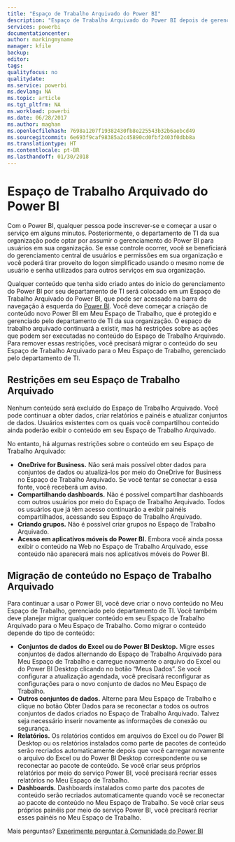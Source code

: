 ```yaml
---
title: "Espaço de Trabalho Arquivado do Power BI"
description: "Espaço de Trabalho Arquivado do Power BI depois de gerenciar locatários do Office 365"
services: powerbi
documentationcenter: 
author: markingmyname
manager: kfile
backup: 
editor: 
tags: 
qualityfocus: no
qualitydate: 
ms.service: powerbi
ms.devlang: NA
ms.topic: article
ms.tgt_pltfrm: NA
ms.workload: powerbi
ms.date: 06/28/2017
ms.author: maghan
ms.openlocfilehash: 7698a1207f19382430fb8e225543b32b6aebcd49
ms.sourcegitcommit: 6e693f9caf98385a2c45890cd0fbf2403f0dbb8a
ms.translationtype: HT
ms.contentlocale: pt-BR
ms.lasthandoff: 01/30/2018
---
```

# <a name="power-bi-archived-workspace"></a>Espaço de Trabalho Arquivado do Power BI
Com o Power BI, qualquer pessoa pode inscrever-se e começar a usar o serviço em alguns minutos.  Posteriormente, o departamento de TI da sua organização pode optar por assumir o gerenciamento do Power BI para usuários em sua organização.  Se esse controle ocorrer, você se beneficiará do gerenciamento central de usuários e permissões em sua organização e você poderá tirar proveito do logon simplificado usando o mesmo nome de usuário e senha utilizados para outros serviços em sua organização. 

Qualquer conteúdo que tenha sido criado antes do início do gerenciamento do Power BI por seu departamento de TI será colocado em um Espaço de Trabalho Arquivado do Power BI, que pode ser acessado na barra de navegação à esquerda do [Power BI](https://app.powerbi.com).  Você deve começar a criação de conteúdo novo Power BI em Meu Espaço de Trabalho, que é protegido e gerenciado pelo departamento de TI da sua organização.  O espaço de trabalho arquivado continuará a existir, mas há restrições sobre as ações que podem ser executadas no conteúdo do Espaço de Trabalho Arquivado.  Para remover essas restrições, você precisará migrar o conteúdo do seu Espaço de Trabalho Arquivado para o Meu Espaço de Trabalho, gerenciado pelo departamento de TI.

## <a name="restrictions-in-your-archived-workspace"></a>Restrições em seu Espaço de Trabalho Arquivado
Nenhum conteúdo será excluído do Espaço de Trabalho Arquivado.  Você pode continuar a obter dados, criar relatórios e painéis e atualizar conjuntos de dados.  Usuários existentes com os quais você compartilhou conteúdo ainda poderão exibir o conteúdo em seu Espaço de Trabalho Arquivado.

No entanto, há algumas restrições sobre o conteúdo em seu Espaço de Trabalho Arquivado:

* **OneDrive for Business.**  Não será mais possível obter dados para conjuntos de dados ou atualizá-los por meio do OneDrive for Business no Espaço de Trabalho Arquivado.  Se você tentar se conectar a essa fonte, você receberá um aviso.
* **Compartilhando dashboards.**  Não é possível compartilhar dashboards com outros usuários por meio do Espaço de Trabalho Arquivado.  Todos os usuários que já têm acesso continuarão a exibir painéis compartilhados, acessando seu Espaço de Trabalho Arquivado.
* **Criando grupos.**  Não é possível criar grupos no Espaço de Trabalho Arquivado.
* **Acesso em aplicativos móveis do Power BI.**  Embora você ainda possa exibir o conteúdo na Web no Espaço de Trabalho Arquivado, esse conteúdo não aparecerá mais nos aplicativos móveis do Power BI.

## <a name="migrating-content-in-your-archived-workspace"></a>Migração de conteúdo no Espaço de Trabalho Arquivado
Para continuar a usar o Power BI, você deve criar o novo conteúdo no Meu Espaço de Trabalho, gerenciado pelo departamento de TI.   Você também deve planejar migrar qualquer conteúdo em seu Espaço de Trabalho Arquivado para o Meu Espaço de Trabalho.  Como migrar o conteúdo depende do tipo de conteúdo:

* **Conjuntos de dados do Excel ou do Power BI Desktop.**  Migre esses conjuntos de dados alternando do Espaço de Trabalho Arquivado para Meu Espaço de Trabalho e carregue novamente o arquivo do Excel ou do Power BI Desktop clicando no botão “Meus Dados”.  Se você configurar a atualização agendada, você precisará reconfigurar as configurações para o novo conjunto de dados no Meu Espaço de Trabalho.
* **Outros conjuntos de dados.**  Alterne para Meu Espaço de Trabalho e clique no botão Obter Dados para se reconectar a todos os outros conjuntos de dados criados no Espaço de Trabalho Arquivado.  Talvez seja necessário inserir novamente as informações de conexão ou segurança.
* **Relatórios.**  Os relatórios contidos em arquivos do Excel ou do Power BI Desktop ou os relatórios instalados como parte de pacotes de conteúdo serão recriados automaticamente depois que você carregar novamente o arquivo do Excel ou do Power BI Desktop correspondente ou se reconectar ao pacote de conteúdo.  Se você criar seus próprios relatórios por meio do serviço Power BI, você precisará recriar esses relatórios no Meu Espaço de Trabalho.
* **Dashboards.**  Dashboards instalados como parte dos pacotes de conteúdo serão recriados automaticamente quando você se reconectar ao pacote de conteúdo no Meu Espaço de Trabalho.  Se você criar seus próprios painéis por meio do serviço Power BI, você precisará recriar esses painéis no Meu Espaço de Trabalho.

Mais perguntas? [Experimente perguntar à Comunidade do Power BI](http://community.powerbi.com/)

